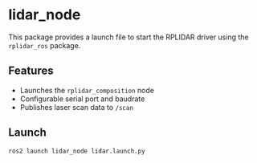 # lidar_node

This package provides a launch file to start the RPLIDAR driver using the `rplidar_ros` package.

## Features
- Launches the `rplidar_composition` node
- Configurable serial port and baudrate
- Publishes laser scan data to `/scan`

## Launch

```bash
ros2 launch lidar_node lidar.launch.py
